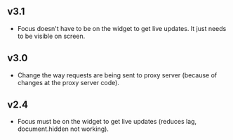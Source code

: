 ## v3.1

- Focus doesn't have to be on the widget to get live updates. It just needs to be visible on screen.



## v3.0

- Change the way requests are being sent to proxy server (because of changes at the proxy server code).


## v2.4

- Focus must be on the widget to get live updates (reduces lag, document.hidden not working).